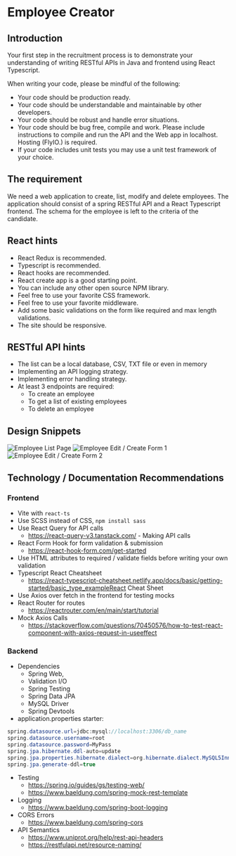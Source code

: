 # Employee Creator

## Introduction

Your first step in the recruitment process is to demonstrate your understanding of writing RESTful APIs in Java and frontend using React Typescript.

When writing your code, please be mindful of the following:

- Your code should be production ready.
- Your code should be understandable and maintainable by other developers.
- Your code should be robust and handle error situations.
- Your code should be bug free, compile and work. Please include instructions to compile and run the API and the Web app in localhost. Hosting (FlyIO.) is required.
- If your code includes unit tests you may use a unit test framework of your choice.

## The requirement

We need a web application to create, list, modify and delete employees. The application should consist of a spring
RESTful API and a React Typescript frontend. The schema for the employee is left to the criteria of the candidate.

## React hints

- React Redux is recommended.
- Typescript is recommended.
- React hooks are recommended.
- React create app is a good starting point.
- You can include any other open source NPM library.
- Feel free to use your favorite CSS framework.
- Feel free to use your favorite middleware.
- Add some basic validations on the form like required and max length validations.
- The site should be responsive.

## RESTful API hints

- The list can be a local database, CSV, TXT file or even in memory
- Implementing an API logging strategy.
- Implementing error handling strategy.
- At least 3 endpoints are required:
  - To create an employee
  - To get a list of existing employees
  - To delete an employee

## Design Snippets

![Employee List Page](assets/employee-list.PNG)
![Employee Edit / Create Form 1](assets/form-part-1.PNG)
![Employee Edit / Create Form 2](assets/form-part-2.PNG)

## Technology / Documentation Recommendations

### Frontend

- Vite with `react-ts`
- Use SCSS instead of CSS, `npm install sass`
- Use React Query for API calls
  - <https://react-query-v3.tanstack.com/> - Making API calls
- React Form Hook for form validation & submission
  - <https://react-hook-form.com/get-started>
- Use HTML attributes to required / validate fields before writing your own validation
- Typescript React Cheatsheet
  - <https://react-typescript-cheatsheet.netlify.app/docs/basic/getting-started/basic_type_exampleReact> Cheat Sheet
- Use Axios over fetch in the frontend for testing mocks
- React Router for routes
  - <https://reactrouter.com/en/main/start/tutorial>
- Mock Axios Calls
  - <https://stackoverflow.com/questions/70450576/how-to-test-react-component-with-axios-request-in-useeffect>

### Backend

- Dependencies
  - Spring Web,
  - Validation I/O
  - Spring Testing
  - Spring Data JPA
  - MySQL Driver
  - Spring Devtools
- application.properties starter:

```java
spring.datasource.url=jdbc:mysql://localhost:3306/db_name
spring.datasource.username=root
spring.datasource.password=MyPass
spring.jpa.hibernate.ddl-auto=update
spring.jpa.properties.hibernate.dialect=org.hibernate.dialect.MySQL5InnoDBDialect
spring.jpa.generate-ddl=true
```

- Testing
  - <https://spring.io/guides/gs/testing-web/>
  - <https://www.baeldung.com/spring-mock-rest-template>
- Logging
  - <https://www.baeldung.com/spring-boot-logging>
- CORS Errors
  - <https://www.baeldung.com/spring-cors>
- API Semantics
  - <https://www.uniprot.org/help/rest-api-headers>
  - <https://restfulapi.net/resource-naming/>
